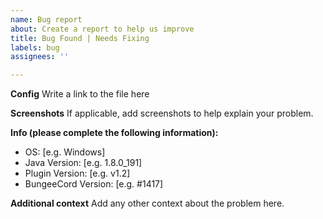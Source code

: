 ```yaml
---
name: Bug report
about: Create a report to help us improve
title: Bug Found | Needs Fixing
labels: bug
assignees: ''

---
```


**Config**
Write a link to the file here

**Screenshots**
If applicable, add screenshots to help explain your problem.

**Info (please complete the following information):**
 - OS: [e.g. Windows]
 - Java Version: [e.g. 1.8.0_191]
 - Plugin Version: [e.g. v1.2]
 - BungeeCord Version: [e.g. #1417]

**Additional context**
Add any other context about the problem here.
